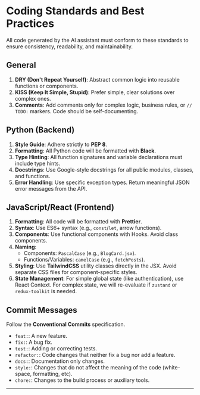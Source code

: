 # Coding Standards and Best Practices

All code generated by the AI assistant must conform to these standards to ensure consistency, readability, and maintainability.

## General
1.  **DRY (Don't Repeat Yourself)**: Abstract common logic into reusable functions or components.
2.  **KISS (Keep It Simple, Stupid)**: Prefer simple, clear solutions over complex ones.
3.  **Comments**: Add comments only for complex logic, business rules, or `// TODO:` markers. Code should be self-documenting.

## Python (Backend)
1.  **Style Guide**: Adhere strictly to **PEP 8**.
2.  **Formatting**: All Python code will be formatted with **Black**.
3.  **Type Hinting**: All function signatures and variable declarations must include type hints.
4.  **Docstrings**: Use Google-style docstrings for all public modules, classes, and functions.
5.  **Error Handling**: Use specific exception types. Return meaningful JSON error messages from the API.

## JavaScript/React (Frontend)
1.  **Formatting**: All code will be formatted with **Prettier**.
2.  **Syntax**: Use ES6+ syntax (e.g., `const`/`let`, arrow functions).
3.  **Components**: Use functional components with Hooks. Avoid class components.
4.  **Naming**:
    * Components: `PascalCase` (e.g., `BlogCard.jsx`).
    * Functions/Variables: `camelCase` (e.g., `fetchPosts`).
5.  **Styling**: Use **TailwindCSS** utility classes directly in the JSX. Avoid separate CSS files for component-specific styles.
6.  **State Management**: For simple global state (like authentication), use React Context. For complex state, we will re-evaluate if `zustand` or `redux-toolkit` is needed.

## Commit Messages
Follow the **Conventional Commits** specification.
- `feat:`: A new feature.
- `fix:`: A bug fix.
- `test:`: Adding or correcting tests.
- `refactor:`: Code changes that neither fix a bug nor add a feature.
- `docs:`: Documentation only changes.
- `style:`: Changes that do not affect the meaning of the code (white-space, formatting, etc).
- `chore:`: Changes to the build process or auxiliary tools.

---